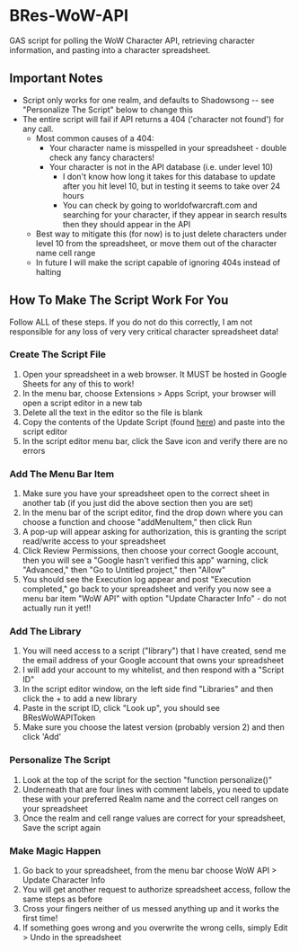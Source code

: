 # BRes-WoW-API
GAS script for polling the WoW Character API, retrieving character information, and pasting into a character spreadsheet.

## Important Notes
- Script only works for one realm, and defaults to Shadowsong -- see "Personalize The Script" below to change this
- The entire script will fail if API returns a 404 ('character not found') for any call.
	- Most common causes of a 404:
		- Your character name is misspelled in your spreadsheet - double check any fancy characters!
		- Your character is not in the API database (i.e. under level 10)
			- I don't know how long it takes for this database to update after you hit level 10, but in testing it seems to take over 24 hours
			- You can check by going to worldofwarcraft.com and searching for your character, if they appear in search results then they should appear in the API
	- Best way to mitigate this (for now) is to just delete characters under level 10 from the spreadsheet, or move them out of the character name cell range
	- In future I will make the script capable of ignoring 404s instead of halting

## How To Make The Script Work For You
Follow ALL of these steps.  If you do not do this correctly, I am not responsible for any loss of very very critical character spreadsheet data!
### Create The Script File
1. Open your spreadsheet in a web browser.  It MUST be hosted in Google Sheets for any of this to work!
2. In the menu bar, choose Extensions > Apps Script, your browser will open a script editor in a new tab
3. Delete all the text in the editor so the file is blank
4. Copy the contents of the Update Script (found [here](https://github.com/tkrusterholz/BRes-WoW-API/blob/main/UpdateScript.gs)) and paste into the script editor
5. In the script editor menu bar, click the Save icon and verify there are no errors
### Add The Menu Bar Item
1. Make sure you have your spreadsheet open to the correct sheet in another tab (if you just did the above section then you are set)
2. In the menu bar of the script editor, find the drop down where you can choose a function and choose "addMenuItem," then click Run
3. A pop-up will appear asking for authorization, this is granting the script read/write access to your spreadsheet
4. Click Review Permissions, then choose your correct Google account, then you will see a "Google hasn't verified this app" warning, click "Advanced," then "Go to Untitled project," then "Allow"
5. You should see the Execution log appear and post "Execution completed," go back to your spreadsheet and verify you now see a menu bar item "WoW API" with option "Update Character Info" - do not actually run it yet!!
### Add The Library
1. You will need access to a script ("library") that I have created, send me the email address of your Google account that owns your spreadsheet
2. I will add your account to my whitelist, and then respond with a "Script ID"
3. In the script editor window, on the left side find "Libraries" and then click the + to add a new library
4. Paste in the script ID, click "Look up", you should see BResWoWAPIToken
5. Make sure you choose the latest version (probably version 2) and then click 'Add'
### Personalize The Script
1. Look at the top of the script for the section "function personalize()"
2. Underneath that are four lines with comment labels, you need to update these with your preferred Realm name and the correct cell ranges on your spreadsheet
3. Once the realm and cell range values are correct for your spreadsheet, Save the script again
### Make Magic Happen
1. Go back to your spreadsheet, from the menu bar choose WoW API > Update Character Info
2. You will get another request to authorize spreadsheet access, follow the same steps as before
3. Cross your fingers neither of us messed anything up and it works the first time!
4. If something goes wrong and you overwrite the wrong cells, simply Edit > Undo in the spreadsheet
